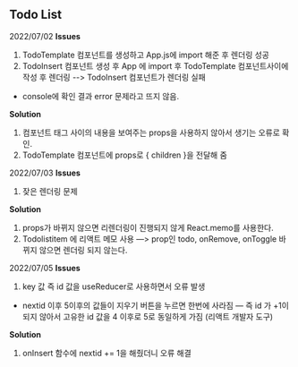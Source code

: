 ## Todo List 


2022/07/02
**Issues**
1. TodoTemplate 컴포넌트를 생성하고 App.js에 import 해준 후 렌더링 성공
2. TodoInsert 컴포넌트 생성  후 App 에 import 후 TodoTemplate 컴포넌트사이에 작성 후 렌더링 --> TodoInsert 컴포넌트가 렌더링 실패
 - console에 확인 결과 error 문제라고 뜨지 않음.

**Solution**
1. 컴포넌트 태그 사이의 내용을 보여주는 props을 사용하지 않아서 생기는 오류로 확인.
2. TodoTemplate 컴포넌트에 props로 { children }을 전달해 줌 


2022/07/03
**Issues**
1. 잦은 렌더링 문제

**Solution**
1. props가 바뀌지 않으면 리렌더링이 진행되지 않게 React.memo를 사용한다. 
2. Todolistitem 에 리액트 메모 사용 —> prop인 todo, onRemove, onToggle 바뀌지 않으면 렌더링 되지 않는다.


2022/07/05
**Issues**
1. key 값 즉 id 값을 useReducer로 사용하면서 오류 발생 
- nextid 이후 5이후의 값들이 지우기 버튼을 누르면 한번에 사라짐 — 즉 id 가 +1이 되지 않아서 고유한 id 값을 4 이후로 5로 동일하게 가짐 (리액트 개발자 도구)

**Solution**
1. onInsert 함수에 nextid += 1을 해줬더니 오류 해결




